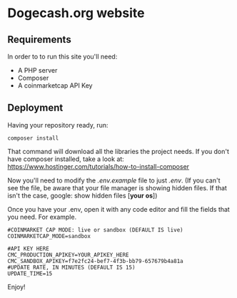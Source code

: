 
# Dogecash.org website

## Requirements
In order to to run this site you'll need:

 - A PHP server
 - Composer
 - A coinmarketcap API Key

## Deployment

Having your repository ready, run:

    composer install

That command will download all the libraries the project needs. If you don't have composer installed, take a look at: https://www.hostinger.com/tutorials/how-to-install-composer

Now you'll need to modify the *.env.example* file to just *.env*. (If you can't see the file, be aware that your file manager is showing hidden files. If  that isn't the case, google: show hidden files [**your os**])

Once you have your .env, open it with any code editor and fill the fields that you need. For example.

    #COINMARKET CAP MODE: live or sandbox (DEFAULT IS live)
    COINMARKETCAP_MODE=sandbox
    
    #API KEY HERE
    CMC_PRODUCTION_APIKEY=YOUR_APIKEY_HERE
    CMC_SANDBOX_APIKEY=f7e2fc24-bef7-4f3b-bb79-657679b4a81a
    #UPDATE RATE, IN MINUTES (DEFAULT IS 15)
    UPDATE_TIME=15

Enjoy!
